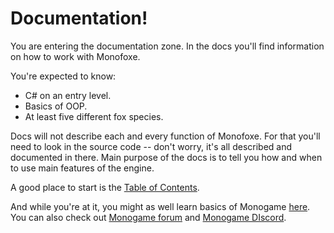 # Documentation!

You are entering the documentation zone. In the docs you'll find information on how to work with Monofoxe.

You're expected to know:

- C# on an entry level.
- Basics of OOP.
- At least five different fox species.

Docs will not describe each and every function of Monofoxe. For that you'll need to look in the source code -- don't worry, it's all described and documented in there. Main purpose of the docs is to tell you how and when to use main features of the engine. 

A good place to start is the [Table of Contents](Contents.md). 

And while you're at it, you might as well learn basics of Monogame [here](http://rbwhitaker.wikidot.com/monogame-getting-started-tutorials). You can also check out [Monogame forum](http://community.monogame.net/) and [Monogame DIscord](https://discord.gg/ct7GQgW).

